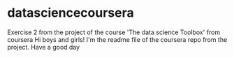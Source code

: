 # datasciencecoursera
Exercise 2 from the project of the course 'The data science Toolbox' from coursera
Hi boys and girls!
I'm the readme file of the coursera repo from the project. 
Have a good day
